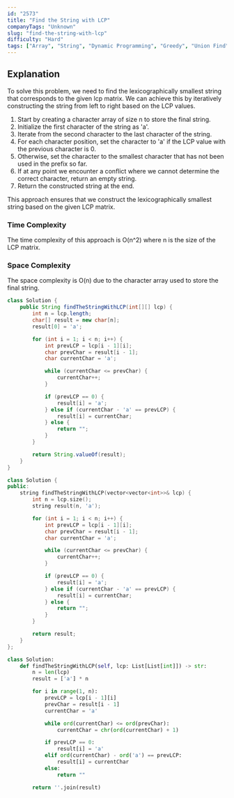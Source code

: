 ```yaml
---
id: "2573"
title: "Find the String with LCP"
companyTags: "Unknown"
slug: "find-the-string-with-lcp"
difficulty: "Hard"
tags: ["Array", "String", "Dynamic Programming", "Greedy", "Union Find", "Matrix"]
---
```


## Explanation
To solve this problem, we need to find the lexicographically smallest string that corresponds to the given lcp matrix. We can achieve this by iteratively constructing the string from left to right based on the LCP values.

1. Start by creating a character array of size n to store the final string.
2. Initialize the first character of the string as 'a'.
3. Iterate from the second character to the last character of the string.
4. For each character position, set the character to 'a' if the LCP value with the previous character is 0.
5. Otherwise, set the character to the smallest character that has not been used in the prefix so far.
6. If at any point we encounter a conflict where we cannot determine the correct character, return an empty string.
7. Return the constructed string at the end.

This approach ensures that we construct the lexicographically smallest string based on the given LCP matrix.

### Time Complexity
The time complexity of this approach is O(n^2) where n is the size of the LCP matrix.

### Space Complexity
The space complexity is O(n) due to the character array used to store the final string.
```java
class Solution {
    public String findTheStringWithLCP(int[][] lcp) {
        int n = lcp.length;
        char[] result = new char[n];
        result[0] = 'a';

        for (int i = 1; i < n; i++) {
            int prevLCP = lcp[i - 1][i];
            char prevChar = result[i - 1];
            char currentChar = 'a';

            while (currentChar <= prevChar) {
                currentChar++;
            }

            if (prevLCP == 0) {
                result[i] = 'a';
            } else if (currentChar - 'a' == prevLCP) {
                result[i] = currentChar;
            } else {
                return "";
            }
        }

        return String.valueOf(result);
    }
}
```

```cpp
class Solution {
public:
    string findTheStringWithLCP(vector<vector<int>>& lcp) {
        int n = lcp.size();
        string result(n, 'a');

        for (int i = 1; i < n; i++) {
            int prevLCP = lcp[i - 1][i];
            char prevChar = result[i - 1];
            char currentChar = 'a';

            while (currentChar <= prevChar) {
                currentChar++;
            }

            if (prevLCP == 0) {
                result[i] = 'a';
            } else if (currentChar - 'a' == prevLCP) {
                result[i] = currentChar;
            } else {
                return "";
            }
        }

        return result;
    }
};
```

```python
class Solution:
    def findTheStringWithLCP(self, lcp: List[List[int]]) -> str:
        n = len(lcp)
        result = ['a'] * n

        for i in range(1, n):
            prevLCP = lcp[i - 1][i]
            prevChar = result[i - 1]
            currentChar = 'a'

            while ord(currentChar) <= ord(prevChar):
                currentChar = chr(ord(currentChar) + 1)

            if prevLCP == 0:
                result[i] = 'a'
            elif ord(currentChar) - ord('a') == prevLCP:
                result[i] = currentChar
            else:
                return ""

        return ''.join(result)
```